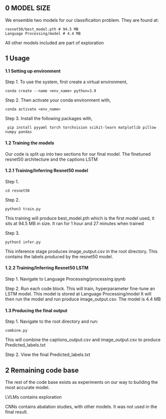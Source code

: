 
## 0 MODEL SIZE

We ensemble two models for our classificaiton problem. They are found at:

    resnet50/best_model.pth # 94.5 MB
    Language Processing/model # 4.4 MB

All other models included are part of exploration

## 1 Usage

#### 1.1 Setting up environment

Step 1. To use the system, first create a virtual environment,

    conda create --name <env_name> python=3.9

Step 2. Then activate your conda environment with,

    conda activate <env_name>

Step 3. Install the following packages with,

     pip install pyyaml torch torchvision scikit-learn matplotlib pillow numpy pandas

#### 1.2 Training the models

Our code is split up into two sections for our final model. The finetuned resnet50 architecture and the captions LSTM 

#### 1.2.1 Training/Inferring Resnet50 model

Step 1. 
    
    cd resnet50

Step 2. 
    
    python3 train.py

This training will produce best_model.pth which is the first model used, it sits at 94.5 MB in size. It ran for 1 hour and 27 minutes when trained

Step 3.

    python3 infer.py

This inference stage produces image_output.csv in the root directory. This contains the labels produced by the resnet50 model.

#### 1.2.2 Training/Inferring Resnet50 LSTM

Step 1. Navigate to Language Processing/processing.ipynb 

Step 2. Run each code block. This will train, hyperparameter fine-tune an LSTM model. This model is stored at Language Processing/model It will then run the model and run produce image_output.csv. The model is 4.4 MB

#### 1.3 Producing the final output

Step 1. Navigate to the root directory and run:
    
    combine.py 
    
This will combine the captions_output.csv and image_output.csv to produce Predicted_labels.txt

Step 2. View the final Predicted_labels.txt

## 2 Remaining code base
The rest of the code base exists as experiments on our way to building the most accurate model.

LVLMs contains exploration

CNNs contains abalation studies, with other models. It was not used in the final result.